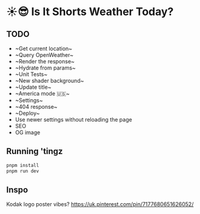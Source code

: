 # ☀️😎 Is It Shorts Weather Today?

## TODO

- ~Get current location~
- ~Query OpenWeather~
- ~Render the response~
- ~Hydrate from params~
- ~Unit Tests~
- ~New shader background~
- ~Update title~
- ~America mode 🇺🇸~
- ~Settings~
- ~404 response~
- ~Deploy~
- Use newer settings without reloading the page
- SEO
- OG image

## Running 'tingz

```bash
pnpm install
pnpm run dev
```

## Inspo

Kodak logo poster vibes? https://uk.pinterest.com/pin/7177680651626052/
